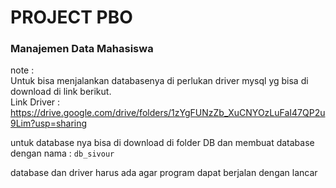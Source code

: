 # PROJECT PBO 

### Manajemen Data Mahasiswa
note : <br>
Untuk bisa menjalankan databasenya di perlukan driver mysql yg bisa di download di link berikut. <br>
Link Driver : https://drive.google.com/drive/folders/1zYgFUNzZb_XuCNYOzLuFaI47QP2u9Lim?usp=sharing <br>

untuk database nya bisa di download di folder DB dan membuat database dengan nama : ``` db_sivour ``` <br>

database dan driver harus ada agar program dapat berjalan dengan lancar
